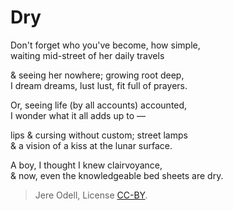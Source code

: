 # Dry

Don't forget who you've become, how simple,  
waiting mid-street of her daily travels

& seeing her nowhere; growing root deep,  
I dream dreams, lust lust, fit full of prayers.

Or, seeing life (by all accounts) accounted,  
I wonder what it all adds up to —

lips & cursing without custom; street lamps  
& a vision of a kiss at the lunar surface.  

A boy, I thought I knew clairvoyance,  
& now, even the knowledgeable bed sheets are dry.


>Jere Odell, License [CC-BY](https://creativecommons.org/licenses/by/4.0/).
